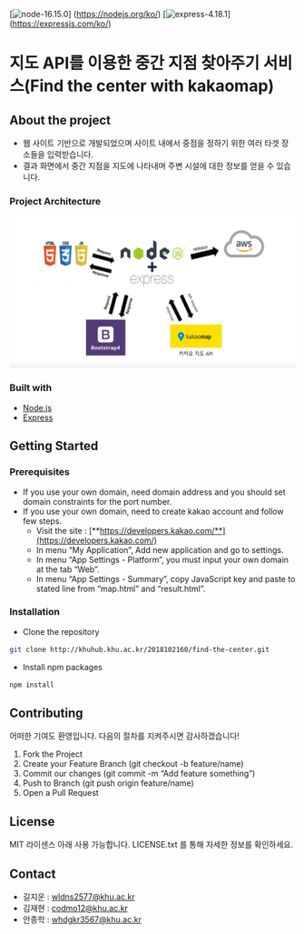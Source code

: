 [![node-16.15.0](https://img.shields.io/badge/Node-16.15.0-green?logo=nodedotjs)] (https://nodejs.org/ko/)
[![express-4.18.1](https://img.shields.io/badge/Express-4.18.1-green?logo=express)] (https://expressjs.com/ko/)

# 지도 API를 이용한 중간 지점 찾아주기 서비스(Find the center with kakaomap)

## About the project

- 웹 사이트 기반으로 개발되었으며 사이트 내에서 중점을 정하기 위한 여러 타겟 장소들을 입력받습니다.
- 결과 화면에서 중간 지점을 지도에 나타내며 주변 시설에 대한 정보를 얻을 수 있습니다.

### Project Architecture

![project_architecture](./image/project_architecture.png)

### Built with

- [Node.js](https://nodejs.org/ko/)
- [Express](https://expressjs.com/ko/)

## Getting Started

### Prerequisites

- If you use your own domain, need domain address and you should set domain constraints for the port number.
- If you use your own domain, need to create kakao account and follow few steps.
    - Visit the site : [**https://developers.kakao.com/**](https://developers.kakao.com/)
    - In menu “My Application”, Add new application and go to settings.
    - In menu “App Settings - Platform”, you must input your own domain at the tab “Web”.
    - In menu “App Settings - Summary”, copy JavaScript key and paste to stated line from “map.html” and “result.html”.

### Installation

- Clone the repository

```bash
git clone http://khuhub.khu.ac.kr/2018102160/find-the-center.git
```

- Install npm packages

```bash
npm install
```

## **Contributing**

어떠한 기여도 환영입니다. 다음의 절차를 지켜주시면 감사하겠습니다!

1. Fork the Project
2. Create your Feature Branch (git checkout -b feature/name)
3. Commit our changes (git commit -m “Add feature something”)
4. Push to Branch (git push origin feature/name)
5. Open a Pull Request

## **License**

MIT 라이센스 아래 사용 가능합니다. LICENSE.txt 를 통해 자세한 정보를 확인하세요.

## **Contact**

- 길지운 : wldns2577@khu.ac.kr
- 김재현 : codmo12@khu.ac.kr
- 안종학 : whdgkr3567@khu.ac.kr